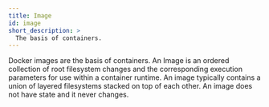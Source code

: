 ```yaml
---
title: Image
id: image
short_description: >
  The basis of containers.
---
```


Docker images are the basis of containers. An Image is an
  ordered collection of root filesystem changes and the corresponding
  execution parameters for use within a container runtime. An image typically
  contains a union of layered filesystems stacked on top of each other. An image
  does not have state and it never changes.